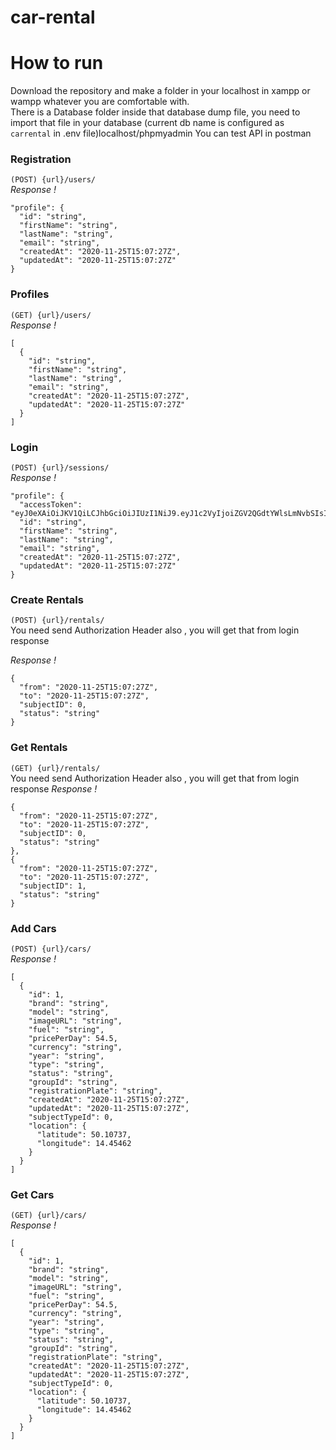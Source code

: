 # car-rental
# How to run
Download the repository and make a folder in your localhost in xampp or wampp whatever you are comfortable with.<br>
There is a Database folder inside that database dump file, you need to import that file in your database (current db name is configured as `carrental` in .env file)localhost/phpmyadmin
You can test API in postman

### **Registration** 
`(POST) {url}/users/` <br>
_Response !_
```
"profile": {
  "id": "string",
  "firstName": "string",
  "lastName": "string",
  "email": "string",
  "createdAt": "2020-11-25T15:07:27Z",
  "updatedAt": "2020-11-25T15:07:27Z"
}
```
### **Profiles** 
`(GET) {url}/users/` <br>
_Response !_
```
[
  {
    "id": "string",
    "firstName": "string",
    "lastName": "string",
    "email": "string",
    "createdAt": "2020-11-25T15:07:27Z",
    "updatedAt": "2020-11-25T15:07:27Z"
  }
]
```

### **Login** 
`(POST) {url}/sessions/` <br>
_Response !_
```
"profile": {
  "accessToken": "eyJ0eXAiOiJKV1QiLCJhbGciOiJIUzI1NiJ9.eyJ1c2VyIjoiZGV2QGdtYWlsLmNvbSIsImlhdCI6MTYwNjQ2NDkyMywiZXhwIjoxNjA2NDY4NTIzfQ.hgQZJd5HKirhKPwaxTmUJMZ4OIrJiDYQ3iDcHyXfQ6g",
  "id": "string",
  "firstName": "string",
  "lastName": "string",
  "email": "string",
  "createdAt": "2020-11-25T15:07:27Z",
  "updatedAt": "2020-11-25T15:07:27Z"
}
```
### **Create Rentals** 
`(POST) {url}/rentals/` <br>
You need send Authorization Header also , you will get that from login response <br />

_Response !_
```
{
  "from": "2020-11-25T15:07:27Z",
  "to": "2020-11-25T15:07:27Z",
  "subjectID": 0,
  "status": "string"
}
```

### **Get Rentals** 
`(GET) {url}/rentals/` <br>
You need send Authorization Header also , you will get that from login response
_Response !_
```
{
  "from": "2020-11-25T15:07:27Z",
  "to": "2020-11-25T15:07:27Z",
  "subjectID": 0,
  "status": "string"
},
{
  "from": "2020-11-25T15:07:27Z",
  "to": "2020-11-25T15:07:27Z",
  "subjectID": 1,
  "status": "string"
}
```
### **Add Cars** 
`(POST) {url}/cars/` <br>
_Response !_
```
[
  {
    "id": 1,
    "brand": "string",
    "model": "string",
    "imageURL": "string",
    "fuel": "string",
    "pricePerDay": 54.5,
    "currency": "string",
    "year": "string",
    "type": "string",
    "status": "string",
    "groupId": "string",
    "registrationPlate": "string",
    "createdAt": "2020-11-25T15:07:27Z",
    "updatedAt": "2020-11-25T15:07:27Z",
    "subjectTypeId": 0,
    "location": {
      "latitude": 50.10737,
      "longitude": 14.45462
    }
  }
]
```
### **Get Cars** 
`(GET) {url}/cars/` <br>
_Response !_
```
[
  {
    "id": 1,
    "brand": "string",
    "model": "string",
    "imageURL": "string",
    "fuel": "string",
    "pricePerDay": 54.5,
    "currency": "string",
    "year": "string",
    "type": "string",
    "status": "string",
    "groupId": "string",
    "registrationPlate": "string",
    "createdAt": "2020-11-25T15:07:27Z",
    "updatedAt": "2020-11-25T15:07:27Z",
    "subjectTypeId": 0,
    "location": {
      "latitude": 50.10737,
      "longitude": 14.45462
    }
  }
]
```

